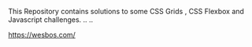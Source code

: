 
This Repository contains solutions to some CSS Grids , CSS Flexbox and Javascript challenges.
..
..

https://wesbos.com/
